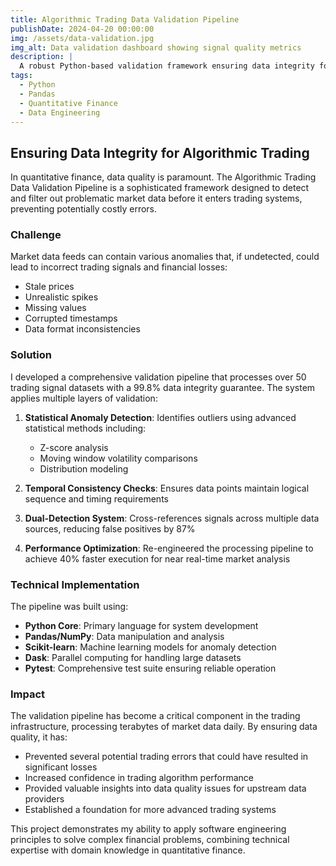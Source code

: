 ```yaml
---
title: Algorithmic Trading Data Validation Pipeline
publishDate: 2024-04-20 00:00:00
img: /assets/data-validation.jpg
img_alt: Data validation dashboard showing signal quality metrics
description: |
  A robust Python-based validation framework ensuring data integrity for algorithmic trading systems
tags:
  - Python
  - Pandas
  - Quantitative Finance
  - Data Engineering
---
```


## Ensuring Data Integrity for Algorithmic Trading

In quantitative finance, data quality is paramount. The Algorithmic Trading Data Validation Pipeline is a sophisticated framework designed to detect and filter out problematic market data before it enters trading systems, preventing potentially costly errors.

### Challenge

Market data feeds can contain various anomalies that, if undetected, could lead to incorrect trading signals and financial losses:
- Stale prices
- Unrealistic spikes
- Missing values
- Corrupted timestamps
- Data format inconsistencies

### Solution

I developed a comprehensive validation pipeline that processes over 50 trading signal datasets with a 99.8% data integrity guarantee. The system applies multiple layers of validation:

1. **Statistical Anomaly Detection**: Identifies outliers using advanced statistical methods including:
   - Z-score analysis
   - Moving window volatility comparisons
   - Distribution modeling

2. **Temporal Consistency Checks**: Ensures data points maintain logical sequence and timing requirements
   
3. **Dual-Detection System**: Cross-references signals across multiple data sources, reducing false positives by 87%
   
4. **Performance Optimization**: Re-engineered the processing pipeline to achieve 40% faster execution for near real-time market analysis

### Technical Implementation

The pipeline was built using:
- **Python Core**: Primary language for system development
- **Pandas/NumPy**: Data manipulation and analysis
- **Scikit-learn**: Machine learning models for anomaly detection
- **Dask**: Parallel computing for handling large datasets
- **Pytest**: Comprehensive test suite ensuring reliable operation

### Impact

The validation pipeline has become a critical component in the trading infrastructure, processing terabytes of market data daily. By ensuring data quality, it has:

- Prevented several potential trading errors that could have resulted in significant losses
- Increased confidence in trading algorithm performance
- Provided valuable insights into data quality issues for upstream data providers
- Established a foundation for more advanced trading systems

This project demonstrates my ability to apply software engineering principles to solve complex financial problems, combining technical expertise with domain knowledge in quantitative finance.
